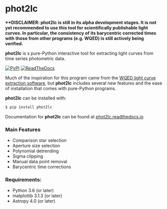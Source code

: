 # phot2lc

**\*\*DISCLAIMER: phot2lc is still in its alpha development stages. It is not yet recommended to use this tool for scientifically publishable light curves. In particular, the consistency of its barycentric corrected times with those from other programs (e.g. WQED) is still actively being verified.**

**phot2lc** is s pure-Python interactive tool for extracting light curves from time series photometric data.

[![PyPI](https://img.shields.io/pypi/v/phot2lc.svg)](https://pypi.org/project/phot2lc/)
[![ReadTheDocs](https://readthedocs.org/projects/phot2lc/badge/?version=latest)](https://phot2lc.readthedocs.io/en/latest/?badge=latest)

Much of the inspiration for this program came from the [WQED light curve extraction software](https://ui.adsabs.harvard.edu/abs/2013ascl.soft04004T/abstract), but **phot2lc** includes several new features and the ease of installation that comes with pure-Python programs.

**phot2lc** can be installed with:

```bash
$ pip install phot2lc
```
Documentation for **phot2lc** can be found at [phot2lc.readthedocs.io](https://phot2lc.readthedocs.io/en/latest/)

### Main Features
* Comparison star selection
* Aperture size selection
* Polynomial detrending
* Sigma clipping
* Manual data point removal
* Barycentric time corrections

### Requirements:
* Python 3.6 (or later)
* matplotlib 3.1.3 (or later)
* Astropy 4.0 (or later)
